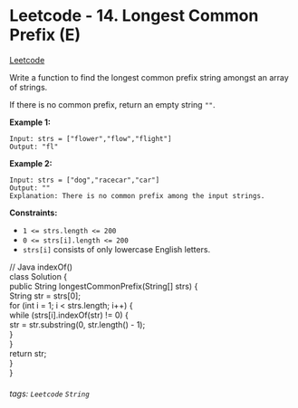 # Leetcode - 14. Longest Common Prefix (E)

[Leetcode](https://leetcode.com/problems/longest-common-prefix/)

Write a function to find the longest common prefix string amongst an array of strings.

If there is no common prefix, return an empty string `""`.

**Example 1:**
```
Input: strs = ["flower","flow","flight"]  
Output: "fl"
```
**Example 2:**
```
Input: strs = ["dog","racecar","car"]  
Output: ""  
Explanation: There is no common prefix among the input strings.
```
**Constraints:**

-   `1 <= strs.length <= 200`
-   `0 <= strs[i].length <= 200`
-   `strs[i]` consists of only lowercase English letters.

// Java indexOf()  
class Solution {  
    public String longestCommonPrefix(String[] strs) {  
        String str = strs[0];  
        for (int i = 1; i < strs.length; i++) {  
            while (strs[i].indexOf(str) != 0) {  
                str = str.substring(0, str.length() - 1);  
            }  
        }  
        return str;  
    }  
}

###### tags: `Leetcode` `String`

